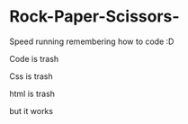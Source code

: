 # Rock-Paper-Scissors-

Speed running remembering how to code :D

Code is trash

Css is trash

html is trash

but it works
